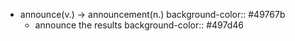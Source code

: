 - announce(v.) -> announcement(n.)
  background-color:: #49767b
	- announce the results
	  background-color:: #497d46